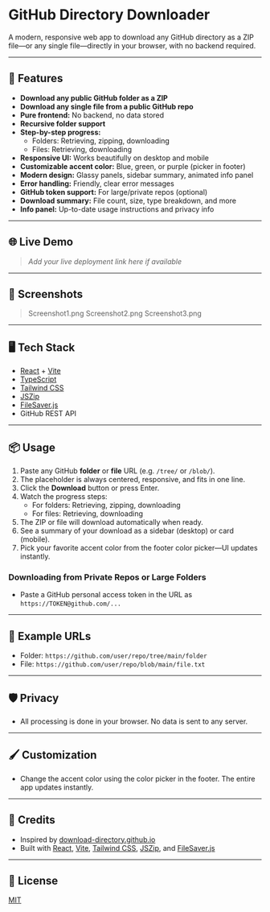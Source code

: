 # GitHub Directory Downloader

A modern, responsive web app to download any GitHub directory as a ZIP file—or any single file—directly in your browser, with no backend required.

---

## 🚀 Features
- **Download any public GitHub folder as a ZIP**
- **Download any single file from a public GitHub repo**
- **Pure frontend:** No backend, no data stored
- **Recursive folder support**
- **Step-by-step progress:**
  - Folders: Retrieving, zipping, downloading
  - Files: Retrieving, downloading
- **Responsive UI:** Works beautifully on desktop and mobile
- **Customizable accent color:** Blue, green, or purple (picker in footer)
- **Modern design:** Glassy panels, sidebar summary, animated info panel
- **Error handling:** Friendly, clear error messages
- **GitHub token support:** For large/private repos (optional)
- **Download summary:** File count, size, type breakdown, and more
- **Info panel:** Up-to-date usage instructions and privacy info

---

## 🌐 Live Demo
> _Add your live deployment link here if available_

---

## 📸 Screenshots
>Screenshot1.png
>Screenshot2.png
>Screenshot3.png
---

## 🖥️ Tech Stack
- [React](https://react.dev/) + [Vite](https://vitejs.dev/)
- [TypeScript](https://www.typescriptlang.org/)
- [Tailwind CSS](https://tailwindcss.com/)
- [JSZip](https://stuk.github.io/jszip/)
- [FileSaver.js](https://github.com/eligrey/FileSaver.js/)
- GitHub REST API

---

## 📦 Usage
1. Paste any GitHub **folder** or **file** URL (e.g. `/tree/` or `/blob/`).
2. The placeholder is always centered, responsive, and fits in one line.
3. Click the **Download** button or press Enter.
4. Watch the progress steps:
   - For folders: Retrieving, zipping, downloading
   - For files: Retrieving, downloading
5. The ZIP or file will download automatically when ready.
6. See a summary of your download as a sidebar (desktop) or card (mobile).
7. Pick your favorite accent color from the footer color picker—UI updates instantly.

### Downloading from Private Repos or Large Folders
- Paste a GitHub personal access token in the URL as `https://TOKEN@github.com/...`

---

## 📝 Example URLs
- Folder: `https://github.com/user/repo/tree/main/folder`
- File: `https://github.com/user/repo/blob/main/file.txt`

---

## 🛡️ Privacy
- All processing is done in your browser. No data is sent to any server.

---

## 🖌️ Customization
- Change the accent color using the color picker in the footer. The entire app updates instantly.

---

## 🙏 Credits
- Inspired by [download-directory.github.io](https://download-directory.github.io/)
- Built with [React](https://react.dev/), [Vite](https://vitejs.dev/), [Tailwind CSS](https://tailwindcss.com/), [JSZip](https://stuk.github.io/jszip/), and [FileSaver.js](https://github.com/eligrey/FileSaver.js/)

---

## 📄 License
[MIT](LICENSE)
